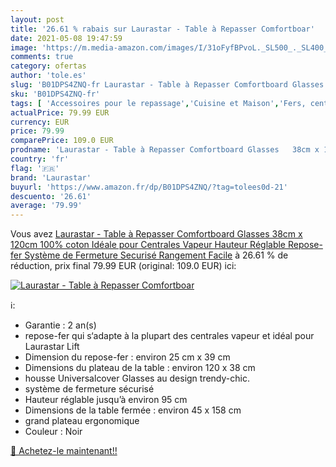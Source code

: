 ```yaml
---
layout: post
title: '26.61 % rabais sur Laurastar - Table à Repasser Comfortboar'
date: 2021-05-08 19:47:59
image: 'https://m.media-amazon.com/images/I/31oFyfBPvoL._SL500_._SL400_.jpg'
comments: true
category: ofertas
author: 'tole.es'
slug: 'B01DPS4ZNQ-fr Laurastar - Table à Repasser Comfortboard Glasses 38cm x...'
sku: 'B01DPS4ZNQ-fr'
tags: [ 'Accessoires pour le repassage','Cuisine et Maison','Fers, centrales vapeur et accessoires','Table à repasser','laurastar', ]
actualPrice: 79.99 EUR
currency: EUR
price: 79.99
comparePrice: 109.0 EUR
prodname: 'Laurastar - Table à Repasser Comfortboard Glasses   38cm x 120cm  100% coton  Idéale pour Centrales Vapeur  Hauteur Réglable  Repose-fer  Système de Fermeture Securisé  Rangement Facile'
country: 'fr'
flag: '🇫🇷'
brand: 'Laurastar'
buyurl: 'https://www.amazon.fr/dp/B01DPS4ZNQ/?tag=tolees0d-21'
descuento: '26.61'
average: '79.99'
---
```


Vous avez [Laurastar - Table à Repasser Comfortboard Glasses   38cm x 120cm  100% coton  Idéale pour Centrales Vapeur  Hauteur Réglable  Repose-fer  Système de Fermeture Securisé  Rangement Facile](https://www.amazon.fr/dp/B01DPS4ZNQ/?tag=tolees0d-21)  à  26.61 % de réduction, prix final  79.99 EUR (original: 109.0 EUR) ici:

[![Laurastar - Table à Repasser Comfortboar](https://m.media-amazon.com/images/I/31oFyfBPvoL._SL500_._SL400_.jpg)](https://www.amazon.fr/dp/B01DPS4ZNQ/?tag=tolees0d-21)

ℹ️:

- Garantie : 2 an(s)
- repose-fer qui s‘adapte à la plupart des centrales vapeur et idéal pour Laurastar Lift
- Dimension du repose-fer : environ 25 cm x 39 cm
- Dimensions du plateau de la table : environ 120 x 38 cm
- housse Universalcover Glasses au design trendy-chic.
- système de fermeture sécurisé
- Hauteur réglable jusqu’à environ 95 cm
- Dimensions de la table fermée : environ 45 x 158 cm
- grand plateau ergonomique
- Couleur : Noir

[🛒 Achetez-le maintenant!!](https://www.amazon.fr/dp/B01DPS4ZNQ/?tag=tolees0d-21)
